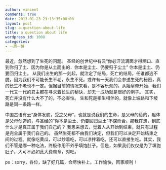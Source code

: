 ```yaml
---
author: vincent
comments: true
date: 2013-01-23 23:13:35+00:00
layout: post
slug: a-question-about-life
title: a question about life
wordpress_id: 1008
categories:
- 一周一博
---
```


最近，忽然想到了生死的问题。
圣经的创世纪中有云“你必汗流满面才得糊口、直到你归了土、因为你是从土而出的．你本是尘土、仍要归于尘土”
你本是尘土、仍要回归尘土。
从我们出生的那一刻起，就注定了结局，死亡的结局，任谁都逃不脱，因为我们不可能长生不老，永生不死。或许有一天我们会参透生死的秘密，真的长生不老也不一定。但据目前的情况来看，是不容乐观的。从始皇帝开始，我们一代又一代的君主都在寻求着长生的秘诀，却无一成功就是很好的例子。
其实，死亡并没有什么大不了的，不必害怕。
生和死是相生相伴的，就像上坡路和下坡路是同一条路一样。

中国古语有云“身体发肤，受之父母”，也就是说我们的生命，是父母的给的，躯体是父母创造的，与圣经的“你本是尘土、仍要回归尘土”不谋而合。那我在想，到底什么才是真正属于我们自己的？
我思来想去，觉着人从开始到结束，就只有过程是完全属于我们自己的。
虽然生死都不由我们决定，但我们可以决定开始结束之间的过程。就像吃黄瓜，可以炒着吃，可以凉拌着吃，还可以直接生吃。其实，我们不管是哪一种吃法，终极作用不外乎填饱肚子。但是，如果我们仅仅是为了填饱肚子，大可不必如此大费周章，对吧。



ps：sorry，各位，缺了好几篇，会尽快补上。工作愉快，回家顺利！
